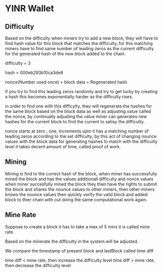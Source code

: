 # YINR Wallet


## Difficulty

Based on the difficulty when miners try to add a new block, they will have to find
hash value for this block that matches the difficulty, for this matching
miners have to find same number of leading zeros as the current difficulty for 
the generated hash of the new block added to the chain.

difficulty = 3

hash = 000eb293b10ca3de8

nonce(Number used once) + block data = Regenerated hash

if you try to find this leading zeros randomly and try to get lucky
by creating a hash this becomes exponentially harder as the difficulty rises.

in order to find one with this difficylty, they will regenerate the hashes
for the same block based on the block data as well as adjusting value
called the nonce, by continually adjusting the value miner can generates
new hashes for the current block to find the current to satisy the difficulty.

nonce starts at zero , one, increments upto it has a matching number of leading zeros
according to the set difficulty, by this act of changing nounce values 
with the block data for generating hashes to match with the difficulty
level it takes decent amount of time, called proof of work.


## Mining

Mining is find to the correct hash of the block, when miner has successfully 
mined the block and has the values additionall difficulty and nonce values
when miner succesfully mined the block they then have the rights to
submit the block and shares the nounce values to other miners, then
other miners knows the nounce values then quickly verify the valid block
 and added block to thier chain.with out doing the same computational
work again.


## Mine Rate 

Suppose to create a block it has to take a max of 5 mins it is called mine rate.

Based on the minerate the difficulty in the system will be adjusted.

We compare the timestamp of present block and lastBlock called time diff

time diff < mine rate, then increase the difficulty level
time diff > mine rate, then decrease the difficulty level
